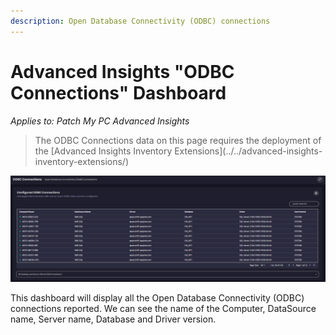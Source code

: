 ```yaml
---
description: Open Database Connectivity (ODBC) connections
---
```


# Advanced Insights "ODBC Connections" Dashboard

_Applies to: Patch My PC Advanced Insights_

> The ODBC Connections data on this page requires the deployment of the \[Advanced Insights Inventory Extensions]\(../../advanced-insights-inventory-extensions/)

![](/_images/image-(2160).png)

This dashboard will display all the Open Database Connectivity (ODBC) connections reported. We can see the name of the Computer, DataSource name, Server name, Database and Driver version.